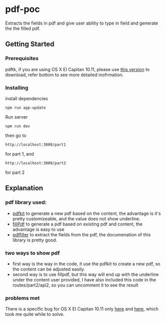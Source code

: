 # pdf-poc
Extracts the fields in pdf and give user ability to type in field and generate the the filled pdf.

## Getting Started

### Prerequisites
pdftk, if you are using  OS X EI Capitan 10.11, please use [this version](https://stackoverflow.com/questions/39750883/pdftk-hanging-on-macos-sierra) to download, refer bottom to see more detailed inofrmation. 

### Installing
install dependencies
```
npm run app-update
```

Run server
```
npm run dev
```

then go to 
```
http://localhost:3000/part1
```
for part 1, and
```
http://localhost:3000/part2
```
for part 2

## Explanation
### pdf library used: 
* [pdfkit](https://github.com/devongovett/pdfkit) to generate a new pdf based on the content, the advantage is it's pretty customizeable, and the value does not show underline.
* [fillPdf](https://github.com/dommmel/fill-pdf) to generate a pdf based on existing pdf and content, the advantage is easy to use
* [pdffiller](https://www.npmjs.com/package/pdffiller) to extract the fields from the pdf, the documenation of this library is pretty good.

### two ways to show pdf
* first way is the way in the code, it use the pdfkit to create a new pdf, so the content can be adjusted easily.
* second way is to use fillpdf, but this way will end up with the underline under the content user provided, I have also included this code in the routes/part2/api2, so you can uncomment it to see the result

### problems met
There is a specific bug for OS X EI Capitan 10.11 only [here](https://github.com/pdffillerjs/pdffiller/issues/51) and [here](https://stackoverflow.com/questions/39750883/pdftk-hanging-on-macos-sierra), which took me quite while to solve.

